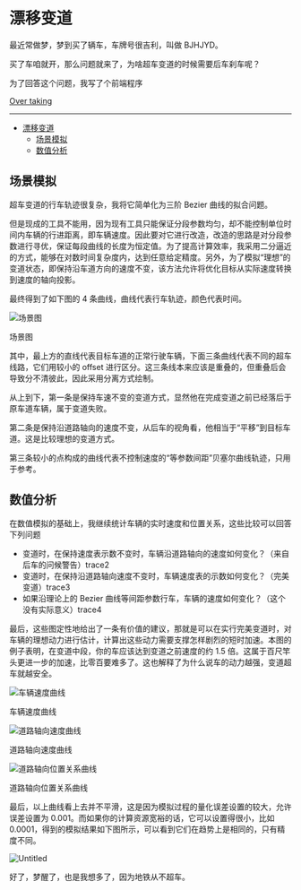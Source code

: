 # 漂移变道

最近常做梦，梦到买了辆车，车牌号很吉利，叫做 BJHJYD。

买了车咱就开，那么问题就来了，为啥超车变道的时候需要后车刹车呢？

为了回答这个问题，我写了个前端程序

[Over taking](https://observablehq.com/@listenzcc/over-taking "Over taking")

---

-   [漂移变道](#漂移变道)
    -   [场景模拟](#场景模拟)
    -   [数值分析](#数值分析)

## 场景模拟

超车变道的行车轨迹很复杂，我将它简单化为三阶 Bezier 曲线的拟合问题。

但是现成的工具不能用，因为现有工具只能保证分段参数均匀，却不能控制单位时间内车辆的行进距离，即车辆速度。因此要对它进行改造，改造的思路是对分段参数进行寻优，保证每段曲线的长度为恒定值。为了提高计算效率，我采用二分逼近的方式，能够在对数时间复杂度内，达到任意给定精度。另外，为了模拟“理想”的变道状态，即保持沿车道方向的速度不变，该方法允许将优化目标从实际速度转换到速度的轴向投影。

最终得到了如下图的 4 条曲线，曲线代表行车轨迹，颜色代表时间。

![场景图](%E6%BC%82%E7%A7%BB%E5%8F%98%E9%81%93%2037ba5856e7cd4df5a79f9d0d3e5aed50/Untitled.png)

场景图

其中，最上方的直线代表目标车道的正常行驶车辆，下面三条曲线代表不同的超车线路，它们用较小的 offset 进行区分。这三条线本来应该是重叠的，但重叠后会导致分不清彼此，因此采用分离方式绘制。

从上到下，第一条是保持车速不变的变道方式，显然他在完成变道之前已经落后于原车道车辆，属于变道失败。

第二条是保持沿道路轴向的速度不变，从后车的视角看，他相当于“平移”到目标车道。这是比较理想的变道方式。

第三条较小的点构成的曲线代表不控制速度的“等参数间距”贝塞尔曲线轨迹，只用于参考。

## 数值分析

在数值模拟的基础上，我继续统计车辆的实时速度和位置关系，这些比较可以回答下列问题

-   变道时，在保持速度表示数不变时，车辆沿道路轴向的速度如何变化？（来自后车的问候警告）trace2
-   变道时，在保持沿道路轴向速度不变时，车辆速度表的示数如何变化？（完美变道）trace3
-   如果沿理论上的 Bezier 曲线等间距参数行车，车辆的速度如何变化？（这个没有实际意义）trace4

最后，这些图定性地给出了一条有价值的建议，那就是可以在实行完美变道时，对车辆的理想动力进行估计，计算出这些动力需要支撑怎样剧烈的短时加速。本图的例子表明，在变道中段，你的车应该达到变道之前速度的约 1.5 倍。这属于百尺竿头更进一步的加速，比零百要难多了。这也解释了为什么说车的动力越强，变道超车就越安全。

![车辆速度曲线](%E6%BC%82%E7%A7%BB%E5%8F%98%E9%81%93%2037ba5856e7cd4df5a79f9d0d3e5aed50/Untitled%201.png)

车辆速度曲线

![道路轴向速度曲线](%E6%BC%82%E7%A7%BB%E5%8F%98%E9%81%93%2037ba5856e7cd4df5a79f9d0d3e5aed50/Untitled%202.png)

道路轴向速度曲线

![道路轴向位置关系曲线](%E6%BC%82%E7%A7%BB%E5%8F%98%E9%81%93%2037ba5856e7cd4df5a79f9d0d3e5aed50/Untitled%203.png)

道路轴向位置关系曲线

最后，以上曲线看上去并不平滑，这是因为模拟过程的量化误差设置的较大，允许误差设置为 0.001。而如果你的计算资源宽裕的话，它可以设置得很小，比如 0.0001，得到的模拟结果如下图所示，可以看到它们在趋势上是相同的，只有精度不同。

![Untitled](%E6%BC%82%E7%A7%BB%E5%8F%98%E9%81%93%2037ba5856e7cd4df5a79f9d0d3e5aed50/Untitled%204.png)

好了，梦醒了，也是我想多了，因为地铁从不超车。
